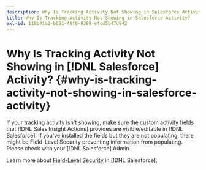 ```yaml
---
description: Why Is Tracking Activity Not Showing in Salesforce Activity? - Marketo Docs - Product Documentation
title: Why Is Tracking Activity Not Showing in Salesforce Activity?
exl-id: 119b41a2-b691-48f8-9399-efcd5b47d942
---
```

# Why Is Tracking Activity Not Showing in [!DNL Salesforce] Activity? {#why-is-tracking-activity-not-showing-in-salesforce-activity}

If your tracking activity isn't showing, make sure the custom activity fields that [!DNL Sales Insight Actions] provides are visible/editable in [!DNL Salesforce]. If you've installed the fields but they are not populating, there might be Field-Level Security preventing information from populating. Please check with your [!DNL Salesforce] Admin.

Learn more about [Field-Level Security](https://help.salesforce.com/articleView?id=admin_fls.htm&type=5) in [!DNL Salesforce].
